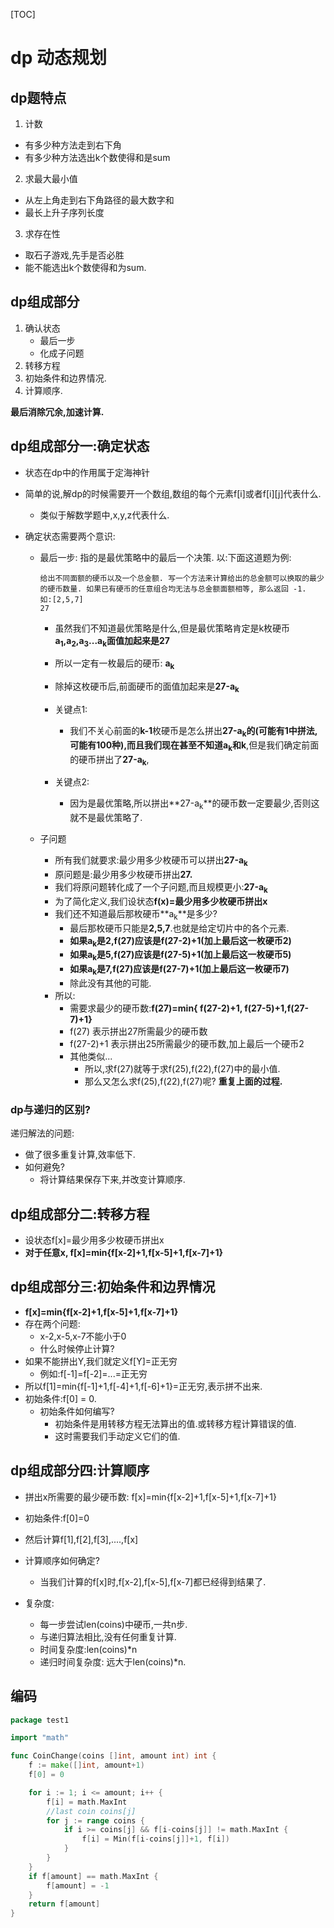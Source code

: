 [TOC]



# dp 动态规划

## dp题特点
1. 计数
  - 有多少种方法走到右下角
  - 有多少种方法选出k个数使得和是sum

2. 求最大最小值
  - 从左上角走到右下角路径的最大数字和
  - 最长上升子序列长度

3. 求存在性
  - 取石子游戏,先手是否必胜
  - 能不能选出k个数使得和为sum.



## dp组成部分

1. 确认状态
   - 最后一步
   - 化成子问题
2. 转移方程
3. 初始条件和边界情况.
4. 计算顺序.

**最后消除冗余,加速计算.**

## dp组成部分一:确定状态
- 状态在dp中的作用属于定海神针

- 简单的说,解dp的时候需要开一个数组,数组的每个元素f[i]或者f\[i][j]代表什么.
  - 类似于解数学题中,x,y,z代表什么.

- 确定状态需要两个意识:
  - 最后一步: 指的是最优策略中的最后一个决策.
    以:下面这道题为例:

    ```
    给出不同面额的硬币以及一个总金额. 写一个方法来计算给出的总金额可以换取的最少的硬币数量. 如果已有硬币的任意组合均无法与总金额面额相等, 那么返回 -1.
    如:[2,5,7]
    27
    ```

    - 虽然我们不知道最优策略是什么,但是最优策略肯定是k枚硬币**a<sub>1</sub>,a<sub>2</sub>,a<sub>3</sub>...a<sub>k</sub>**面值加起来是**27**

    - 所以一定有一枚最后的硬币: **a<sub>k</sub>**

    - 除掉这枚硬币后,前面硬币的面值加起来是**27-a<sub>k</sub>**

      

    - 关键点1:

      - 我们不关心前面的**k-1**枚硬币是怎么拼出**27-a<sub>k</sub>**的(可能有1中拼法,可能有100种),而且我们现在甚至不知道**a<sub>k</sub>和k**,但是我们确定前面的硬币拼出了**27-a<sub>k</sub>**,

    - 关键点2:

      - 因为是最优策略,所以拼出**27-a<sub>k</sub>**的硬币数一定要最少,否则这就不是最优策略了.

        

  - 子问题

    - 所有我们就要求:最少用多少枚硬币可以拼出**27-a<sub>k</sub>**
    - 原问题是:最少用多少枚硬币拼出**27.**
    - 我们将原问题转化成了一个子问题,而且规模更小:**27-a<sub>k</sub>**
    - 为了简化定义,我们设状态**f(x)=最少用多少枚硬币拼出x**
    - 我们还不知道最后那枚硬币**a<sub>k</sub>**是多少?
      - 最后那枚硬币只能是**2,5,7**.也就是给定切片中的各个元素.
      - **如果a<sub>k</sub>是2,f(27)应该是f(27-2)+1(加上最后这一枚硬币2)**
      - **如果a<sub>k</sub>是5,f(27)应该是f(27-5)+1(加上最后这一枚硬币5)**
      - **如果a<sub>k</sub>是7,f(27)应该是f(27-7)+1(加上最后这一枚硬币7)**
      - 除此没有其他的可能.
    - 所以:
      - 需要求最少的硬币数:**f(27)=min{ f(27-2)+1, f(27-5)+1,f(27-7)+1}**
      - f(27) 表示拼出27所需最少的硬币数
      -  f(27-2)+1 表示拼出25所需最少的硬币数,加上最后一个硬币2
      - 其他类似...
        - 所以,求f(27)就等于求f(25),f(22),f(27)中的最小值.
        - 那么又怎么求f(25),f(22),f(27)呢?    **重复上面的过程.**



### dp与递归的区别?

递归解法的问题:

- 做了很多重复计算,效率低下.
- 如何避免?
  - 将计算结果保存下来,并改变计算顺序.



## dp组成部分二:转移方程

- 设状态f[x]=最少用多少枚硬币拼出x
- **对于任意x, f[x]=min{f[x-2]+1,f[x-5]+1,f[x-7]+1}**



## dp组成部分三:初始条件和边界情况

-  **f[x]=min{f[x-2]+1,f[x-5]+1,f[x-7]+1}**
- 存在两个问题:
  - x-2,x-5,x-7不能小于0
  - 什么时候停止计算?
- 如果不能拼出Y,我们就定义f[Y]=正无穷
  - 例如:f[-1]=f[-2]=...=正无穷
- 所以f[1]=min{f[-1]+1,f[-4]+1,f[-6]+1}=正无穷,表示拼不出来.
- 初始条件:f[0] = 0.
  - 初始条件如何编写?
    - 初始条件是用转移方程无法算出的值.或转移方程计算错误的值.
    - 这时需要我们手动定义它们的值.



## dp组成部分四:计算顺序

- 拼出x所需要的最少硬币数: f[x]=min{f[x-2]+1,f[x-5]+1,f[x-7]+1}
- 初始条件:f[0]=0
- 然后计算f[1],f[2],f[3],....,f[x]
- 计算顺序如何确定?
  - 当我们计算的f[x]时,f[x-2],f[x-5],f[x-7]都已经得到结果了.



- 复杂度:
  - 每一步尝试len(coins)中硬币,一共n步.
  - 与递归算法相比,没有任何重复计算.
  - 时间复杂度:len(coins)*n
  - 递归时间复杂度: 远大于len(coins)*n.

## 编码

```go
package test1

import "math"

func CoinChange(coins []int, amount int) int {
	f := make([]int, amount+1)
	f[0] = 0

	for i := 1; i <= amount; i++ {
		f[i] = math.MaxInt
		//last coin coins[j]
		for j := range coins {
			if i >= coins[j] && f[i-coins[j]] != math.MaxInt {
				f[i] = Min(f[i-coins[j]]+1, f[i])
			}
		}
	}
	if f[amount] == math.MaxInt {
		f[amount] = -1
	}
	return f[amount]
}

```

